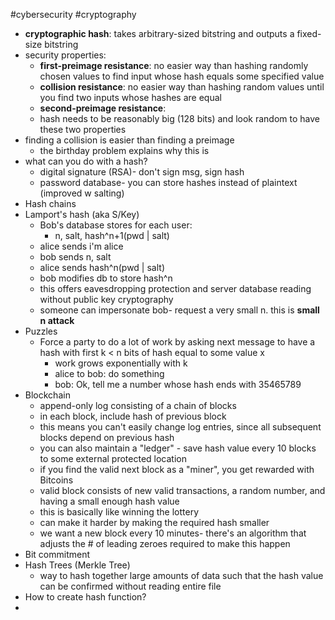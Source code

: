 #cybersecurity 
#cryptography 
- **cryptographic hash**: takes arbitrary-sized bitstring and outputs a fixed-size bitstring
- security properties:
	- **first-preimage resistance**: no easier way than hashing randomly chosen values to find input whose hash equals some specified value
	- **collision resistance**: no easier way than hashing random values until you find two inputs whose hashes are equal
	- **second-preimage resistance**:
	- hash needs to be reasonably big (128 bits) and look random to have these two properties
- finding a collision is easier than finding a preimage 
	- the birthday problem explains why this is
- what can you do with a hash?
	- digital signature (RSA)- don't sign msg, sign hash
	- password database- you can store hashes instead of plaintext (improved w salting)
- Hash chains
- Lamport's hash (aka S/Key)
	- Bob's database stores for each user:
		- n, salt, hash^n+1(pwd | salt)
	- alice sends i'm alice
	- bob sends n, salt
	- alice sends hash^n(pwd | salt)
	- bob modifies db to store hash^n
	- this offers eavesdropping protection and server database reading without public key cryptography
	- someone can impersonate bob- request a very small n. this is **small n attack** 
- Puzzles
	- Force a party to do a lot of work by asking next message to have a hash with first k < n bits of hash equal to some value x
		- work grows exponentially with k
		- alice to bob: do something
		- bob: Ok, tell me a number whose hash ends with 35465789
- Blockchain
	- append-only log consisting of a chain of blocks
	- in each block, include hash of previous block
	- this means you can't easily change log entries, since all subsequent blocks depend on previous hash
	- you can also maintain a "ledger" - save hash value every 10 blocks to some external protected location
	- if you find the valid next block as a "miner", you get rewarded with Bitcoins
	- valid block consists of new valid transactions, a random number, and having a small enough hash value
	- this is basically like winning the lottery
	- can make it harder by making the required hash smaller
	- we want a new block every 10 minutes- there's an algorithm that adjusts the # of leading zeroes required to make this happen
- Bit commitment 
- Hash Trees (Merkle Tree)
	- way to hash together large amounts of data such that the hash value can be confirmed without reading entire file
- How to create hash function?
- 